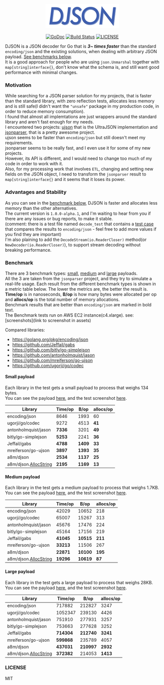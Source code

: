 <p align="center">
<img 
    src="assets/logo.png" width="240" height="78" border="0" alt="DJSON">
<br/><br/>
<a href="https://godoc.org/github.com/a8m/djson"><img src="https://img.shields.io/badge/api-reference-blue.svg?style=flat-square" alt="GoDoc"></a>
<a href="https://travis-ci.org/a8m/djson"><img src="https://img.shields.io/travis/a8m/djson.svg?style=flat-square"
alt="Build Status"></a>
<a href="LICENSE"><img src="https://img.shields.io/badge/license-MIT-blue.svg?style=flat-square" alt="LICENSE"></a>
</p>

DJSON is a JSON decoder for Go that is ___3~ times faster___ than
the standard `encoding/json` and the existing solutions, when dealing with
arbitrary JSON payload. [See benchmarks below](#benchmark).  
It is a good approach for people who are using `json.Unmarshal` together
with `map[string]interface{}`, don't know what the schema is, and still
want good performance with minimal changes.

### Motivation
While searching for a JSON parser solution for my projects, that is faster than the standard library, with zero reflection tests, allocates less memory and is still safe(I didn't want the `"unsafe"` package in my production code, in order to reduce memory consumption).  
I found that almost all implemtations are just wrappers around the standard library
and aren't fast enough for my needs.  
I encountered two projects: [ujson](https://github.com/mreiferson/go-ujson) that is the UltraJSON implementation
and [jsonparser](https://github.com/buger/jsonparser), that is a pretty awesome project.  
ujson seems to be faster than `encoding/json` but still doesn't meet my requirements.  
jsonparser seems to be really fast, and I even use it for some of my new projects.  
However, its API is different, and I would need to change too much of my
code in order to work with it.  
Also, for my processing work that involves `ETL`, changing and setting new
fields on the JSON object, I need to transform the `jsonparser`
result to `map[string]interface{}` and it seems that it loses its power.

### Advantages and Stability
As you can see in the [benchmark below](#benchmark), DJSON is faster and allocates less
memory than the other alternatives.  
The current version is `1.0.0-alpha.1`, and I'm waiting to hear from you
if there are any issues or bug reports, to make it stable.  
(comment: there is a test file named `decode_test` that contains a [test case](https://github.com/a8m/djson/blob/master/decode_test.go#L104) that
compares the results to `encoding/json` - feel free to add more values if you find they are important)  
I'm also plaining to add the `DecodeStream(io.ReaderCloser)` method(or `NewDecoder(io.ReaderCloser)`), to support stream decoding
without breaking performance.


### Benchmark
There are 3 benchmark types: [small](#small-payload), [medium](#medium-payload) and [large](#large-payload) payloads.  
All the 3 are taken from the `jsonparser` project, and they try to simulate a real-life usage. 
Each result from the different benchmark types is shown in a metric table below.
The lower the metrics are, the better the result is.
__Time/op__ is in nanoseconds, __B/op__ is how many bytes were allocated
per op and __allocs/op__ is the total number of memory allocations.  
Benchmark results that are better than `encoding/json` are marked in bold text.  
The Benchmark tests run on AWS EC2 instance(c4.xlarge). see: [screenshots](link
to screenshot in assets)

Compared libraries:
- https://golang.org/pkg/encoding/json
- https://github.com/Jeffail/gabs
- https://github.com/bitly/go-simplejson
- https://github.com/antonholmquist/jason
- https://github.com/mreiferson/go-ujson
- https://github.com/ugorji/go/codec

#### Small payload
Each library in the test gets a small payload to process that weighs 134 bytes.  
You can see the payload [here](https://github.com/a8m/djson/blob/master/benchmark/benchmark_fixture.go#L3), and the test screenshot [here](https://github.com/a8m/djson/blob/master/assets/bench_small.png).

| __Library__                 | __Time/op__   | __B/op__ | __allocs/op__ |
|-----------------------------|-------------- |----------|---------------|
| encoding/json               |    8646       |   1993   |   60          |
| ugorji/go/codec             |    9272       |   4513   |   __41__      |
| antonholmquist/jason        |    __7336__   |   3201   |   __49__      |
| bitly/go-simplejson         |    __5253__   |   2241   |   __36__      |
| Jeffail/gabs                |    __4788__   | __1409__ |   __33__      |
| mreiferson/go-ujson         |    __3897__   | __1393__ |   __35__      |
| a8m/djson                   |    __2534__   | __1137__ |   __25__      |
| a8m/djson.[AllocString][as] |    __2195__   | __1169__ |   __13__      |


#### Medium payload
Each library in the test gets a medium payload to process that weighs 1.7KB.  
You can see the payload [here](https://github.com/a8m/djson/blob/master/benchmark/benchmark_fixture.go#L5), and the test screenshot [here](https://github.com/a8m/djson/blob/master/assets/bench_medium.png).

| __Library__                  | __Time/op__    | __B/op__ | __allocs/op__  |
|------------------------------|----------------|-----------|---------------|
| encoding/json                |    42029       |   10652   |   218         |
| ugorji/go/codec              |    65007       |   15267   |   313         |
| antonholmquist/jason         |    45676       |   17476   |   224         |
| bitly/go-simplejson          |    45164       |   17156   |   219         |
| Jeffail/gabs                 |    __41045__   | __10515__ |   __211__     |
| mreiferson/go-ujson          |    __33213__   |   11506   |   267         |
| a8m/djson                    |    __22871__   | __10100__ |   __195__     |
| a8m/djson.[AllocString][as]  |    __19296__   | __10619__ |   __87__      |

#### Large payload
Each library in the test gets a large payload to process that weighs 28KB.  
You can see the payload [here](https://github.com/a8m/djson/blob/master/benchmark/benchmark_fixture.go#L7), and the test screenshot [here](https://github.com/a8m/djson/blob/master/assets/bench_large.png).

| __Library__                 | __Time/op__    | __B/op__   | __allocs/op__  |
|-----------------------------|----------------|------------|----------------|
| encoding/json               |    717882      |   212827   |   3247         |
| ugorji/go/codec             |    1052347     |   239130   |   4426         |
| antonholmquist/jason        |    751910      |   277931   |   3257         |
| bitly/go-simplejson         |    753663      |   277628   |   3252         |
| Jeffail/gabs                |    __714304__  | __212740__ |   __3241__     |
| mreiferson/go-ujson         |    __599868__  |   235789   |   4057         |
| a8m/djson                   |    __437031__  | __210997__ |   __2932__     |
| a8m/djson.[AllocString][as] |    __372382__  |   214053   |   __1413__     |


### LICENSE
MIT

[as]: https://github.com/a8m/djson/blob/master/decode.go#L25
